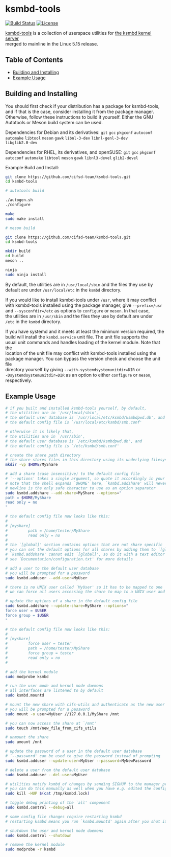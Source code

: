 # ksmbd-tools

[![Build Status](https://app.travis-ci.com/cifsd-team/ksmbd-tools.svg?branch=master)](https://app.travis-ci.com/cifsd-team/ksmbd-tools)
[![License](https://img.shields.io/badge/License-GPL_v2-blue.svg)](https://www.gnu.org/licenses/old-licenses/gpl-2.0.en.html)

[ksmbd-tools](https://github.com/cifsd-team/ksmbd-tools)
is a collection of userspace utilities for
[the ksmbd kernel server](https://www.kernel.org/doc/html/latest/filesystems/cifs/ksmbd.html)  
merged to mainline in the Linux 5.15 release.

## Table of Contents

- [Building and Installing](#building-and-installing)
- [Example Usage](#example-usage)

## Building and Installing

You should first check if your distribution has a package for ksmbd-tools,  
and if that is the case, consider installing it from the package manager.  
Otherwise, follow these instructions to build it yourself. Either the GNU  
Autotools or Meson build system can be used.

Dependencies for Debian and its derivatives: `git` `gcc` `pkgconf` `autoconf`  
`automake` `libtool` `meson` `gawk` `libnl-3-dev` `libnl-genl-3-dev`  
`libglib2.0-dev`

Dependencies for RHEL, its derivatives, and openSUSE: `git` `gcc` `pkgconf`  
`autoconf` `automake` `libtool` `meson` `gawk` `libnl3-devel` `glib2-devel`

Example Build and Install:
```sh
git clone https://github.com/cifsd-team/ksmbd-tools.git
cd ksmbd-tools

# autotools build

./autogen.sh
./configure

make
sudo make install

# meson build

git clone https://github.com/cifsd-team/ksmbd-tools.git
cd ksmbd-tools

mkdir build
cd build
meson ..

ninja
sudo ninja install
```

By default, the utilities are in `/usr/local/sbin` and the files they use by  
default are under `/usr/local/etc` in the `ksmbd` directory.

If you would like to install ksmbd-tools under `/usr`, where it may conflict  
with ksmbd-tools installed using the package manager, give `--prefix=/usr`  
and `--sysconfdir=/etc` as options to `configure` or `meson`. In that case,  
the utilities are in `/usr/sbin` and the files they use by default are under  
`/etc` in the `ksmbd` directory.

If you have systemd and it meets at least the minimum version required, the  
build will install the `ksmbd.service` unit file. The unit file supports the  
usual unit commands and handles loading of the kernel module. Note that the  
location of the unit file may conflict with ksmbd-tools installed using the  
package manager. You can bypass the version check and choose the unit file  
directory yourself by giving `--with-systemdsystemunitdir=DIR` or  
`-Dsystemdsystemunitdir=DIR` as an option to either `configure` or `meson`,  
respectively.

## Example Usage

```sh
# if you built and installed ksmbd-tools yourself, by default,
# the utilities are in `/usr/local/sbin',
# the default user database is `/usr/local/etc/ksmbd/ksmbdpwd.db', and
# the default config file is `/usr/local/etc/ksmbd/smb.conf'

# otherwise it is likely that,
# the utilities are in `/usr/sbin',
# the default user database is `/etc/ksmbd/ksmbdpwd.db', and
# the default config file is `/etc/ksmbd/smb.conf'

# create the share path directory
# the share stores files in this directory using its underlying filesystem
mkdir -vp $HOME/MyShare

# add a share (case insensitive) to the default config file
# `--options' takes a single argument, so quote it accordingly in your shell
# note that the shell expands `$HOME' here, `ksmbd.addshare' will never do it
# newline is the only safe character to use as an option separator
sudo ksmbd.addshare --add-share=MyShare --options="
path = $HOME/MyShare
read only = no
"

# the default config file now looks like this:
#
# [myshare]
#         path = /home/tester/MyShare
#         read only = no
#
# the `[global]' section contains options that are not share specific
# you can set the default options for all shares by adding them to `[global]'
# `ksmbd.addshare' cannot edit `[global]', so do it with a text editor
# see `Documentation/configuration.txt' for more details

# add a user to the default user database
# you will be prompted for a password
sudo ksmbd.adduser --add-user=MyUser

# there is no UNIX user called `MyUser' so it has to be mapped to one
# we can force all users accessing the share to map to a UNIX user and group

# update the options of a share in the default config file
sudo ksmbd.addshare --update-share=MyShare --options="
force user = $USER
force group = $USER
"

# the default config file now looks like this:
#
# [myshare]
#         force user = tester
#         path = /home/tester/MyShare
#         force group = tester
#         read only = no
#

# add the kernel module
sudo modprobe ksmbd

# run the user mode and kernel mode daemons
# all interfaces are listened to by default
sudo ksmbd.mountd

# mount the new share with cifs-utils and authenticate as the new user
# you will be prompted for a password
sudo mount -o user=MyUser //127.0.0.1/MyShare /mnt

# you can now access the share at `/mnt'
sudo touch /mnt/new_file_from_cifs_utils

# unmount the share
sudo umount /mnt

# update the password of a user in the default user database
# `--password' can be used to give the password instead of prompting
sudo ksmbd.adduser --update-user=MyUser --password=MyNewPassword

# delete a user from the default user database
sudo ksmbd.adduser --del-user=MyUser

# utilities notify ksmbd of changes by sending SIGHUP to the manager process
# you can do this manually as well when you have e.g. edited the config file
sudo kill -HUP $(cat /tmp/ksmbd.lock)

# toggle debug printing of the `all' component
sudo ksmbd.control --debug=all

# some config file changes require restarting ksmbd
# restarting ksmbd means you run `ksmbd.mountd' again after you shut it down

# shutdown the user and kernel mode daemons
sudo ksmbd.control --shutdown

# remove the kernel module
sudo modprobe -r ksmbd
```
